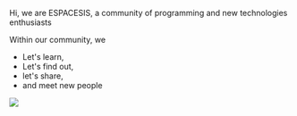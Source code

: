 
Hi, we are ESPACESIS, a community of programming and new technologies enthusiasts

Within our community, we

- Let's learn,
- Let's find out,
- let's share,
- and meet new people


<img src="https://esisalama.com/assets/img/actualite/img-16052021-142601.jpg"/>
<!---
Espace-Esis/Espace-Esis is a ✨ special ✨ repository because its `README.md` (this file) appears on your GitHub profile.
You can click the Preview link to take a look at your changes.
--->
